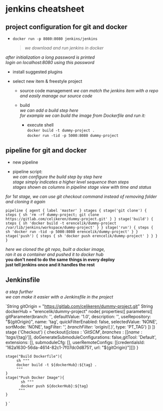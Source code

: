 # jenkins cheatsheet

## project configuration for git and docker  

- `docker run -p 8080:8080 jenkins/jenkins`  
    > _we download and run jenkins in docker_  
  
_after initialization a long password is printed_  
_login on localhost:8080 using this password_  
  
- install suggested plugins  
  
- select new item & freestyle project  
    
    - source code management
    _we can match the jenkins item with a repo_  
    _and easily manage our source code_  

    - build  
    _we can add a build step here_  
    _for example we can build the image from Dockerfile and run it:_  
        - execute shell  
            `docker build -t dummy-project .`  
            `docker run -tid -p 5000:8080 dummy-project`  


## pipeline for git and docker  

- new pipeline  

- pipeline script:  
_we can configure the build step by step here_  
_stage simply indicates a higher level sequence than steps_  
_stages shown as columns in pipeline stage view with time and status_  

_for 1st stage, we can use git checkout command instead of removing folder and cloning it again_  
  
`pipeline {
    agent { label 'master' }
    stages {
        stage('git clone') {
            steps {
                sh 'rm -rf dummy-project; git clone https://gitlab.com/celikeren/dummy-project.git'
            }
        }
        stage('build') {
            steps {
                sh 'docker build -t erencelik/dummy-project /var/lib/jenkins/workspace/dummy-project'
            }
        }
        stage('run') {
            steps {
                sh 'docker run -tid -p 5000:8080 erencelik/dummy-project'
            }
        }
        stage('push') {
            steps {
                sh 'docker push erencelik/dummy-project'
            }
        }
    }
}
`

_here we cloned the git repo, built a docker image,_  
_ran it as a container and pushed it to docker hub_  
__you don't need to do the same things in every deploy__  
__just tell jenkins once and it handles the rest__  


## Jenkinsfile  

_a step further_  
_we can make it easier with a Jenkinsfile in the project_  


`String gitOrigin = "https://gitlab.com/celikeren/dummy-project.git"
String dockerHub = "erencelik/dummy-project"
node{
properties([
    parameters([
        gitParameter(branch: '',
                     defaultValue: '1.0',
                     description: '',
                     useRepository: "${gitOrigin}",
                     name: 'tag',
                     quickFilterEnabled: false,
                     selectedValue: 'NONE',
                     sortMode: 'NONE',
                     tagFilter: '*',
                     branchFilter: 'origin/(.*)',
                     type: 'PT_TAG')
    ])
])
   stage ('Checkout') {
   checkout([$class: 'GitSCM', branches: [[name: 'tags/${tag}']], doGenerateSubmoduleConfigurations: false,gitTool: 'Default', extensions: [], submoduleCfg: [], userRemoteConfigs: [[credentialsId: '162a1630-56da-4614-82c1-7f07dc0d8751', url: "${gitOrigin}"]]]) 
  }
 
    stage("Build Dockerfile"){
         sh """
         docker build -t ${dockerHub}:${tag} .
         """
    }
    stage("Push Docker Image"){
           sh """
           docker push ${dockerHub}:${tag} 
          """
    }
    
}
`
